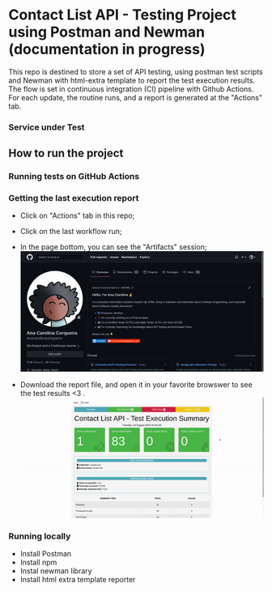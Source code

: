 # Contact List API - Testing Project using Postman and Newman (documentation in progress)

This repo is destined to store a set of API testing, using postman test scripts and Newman with html-extra template to report the test execution results.<br>
The flow is set in continuous integration (CI) pipeline with Github Actions. For each update, the routine runs, and a report is generated at the "Actions" tab.

### Service under Test


## How to run the project

### Running tests on GitHub Actions


### Getting the last execution report

* Click on "Actions" tab in this repo; <br> 
* Click on the last workflow run; <br>
* In the page bottom, you can see the "Artifacts" session; <br>
![Gif tutorial to access the actions tab at this repo](/continuous%20integration%20-%20github%20actions.gif)

* Download the report file, and open it in your favorite browswer to see the test results <3 .<br>
![Report example with htmlextra](/test%20execution%20report.gif)

### Running locally

* Install Postman
* Install npm
* Instal newman library
* Install html extra template reporter
